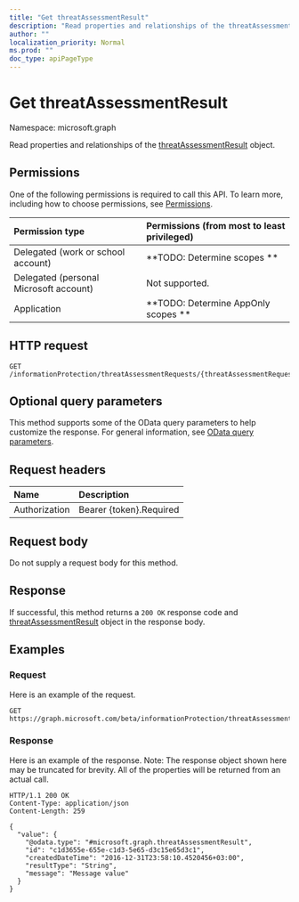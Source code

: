 ```yaml
---
title: "Get threatAssessmentResult"
description: "Read properties and relationships of the threatAssessmentResult object."
author: ""
localization_priority: Normal
ms.prod: ""
doc_type: apiPageType
---
```


# Get threatAssessmentResult

Namespace: microsoft.graph

Read properties and relationships of the [threatAssessmentResult](../resources/threatassessmentresult.md) object.

## Permissions
One of the following permissions is required to call this API. To learn more, including how to choose permissions, see [Permissions](/concepts/permissions-reference.md).

|Permission type|Permissions (from most to least privileged)|
|:---|:---|
|Delegated (work or school account)|**TODO: Determine scopes **|
|Delegated (personal Microsoft account)|Not supported.|
|Application|**TODO: Determine AppOnly scopes **|

## HTTP request
<!-- {
  "blockType": "ignored"
}
-->
``` http
GET /informationProtection/threatAssessmentRequests/{threatAssessmentRequestId}/results/{threatAssessmentResultId}
```

## Optional query parameters
This method supports some of the OData query parameters to help customize the response. For general information, see [OData query parameters](/graph/query-parameters).

## Request headers
|Name|Description|
|:---|:---|
|Authorization|Bearer {token}.Required|

## Request body
Do not supply a request body for this method.

## Response
If successful, this method returns a `200 OK` response code and [threatAssessmentResult](../resources/threatassessmentresult.md) object in the response body.

## Examples

### Request
Here is an example of the request.
<!-- {
  "blockType": "request",
  "name": "get_threatassessmentresult"
}
-->
``` http
GET https://graph.microsoft.com/beta/informationProtection/threatAssessmentRequests/{threatAssessmentRequestId}/results/{threatAssessmentResultId}
```

### Response
Here is an example of the response. Note: The response object shown here may be truncated for brevity. All of the properties will be returned from an actual call.
<!-- {
  "blockType": "response",
  "truncated": true,
  "@odata.type": "microsoft.graph.threatAssessmentResult"
}
-->
``` http
HTTP/1.1 200 OK
Content-Type: application/json
Content-Length: 259

{
  "value": {
    "@odata.type": "#microsoft.graph.threatAssessmentResult",
    "id": "c1d3655e-655e-c1d3-5e65-d3c15e65d3c1",
    "createdDateTime": "2016-12-31T23:58:10.4520456+03:00",
    "resultType": "String",
    "message": "Message value"
  }
}
```


